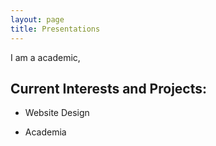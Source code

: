 ```yaml
---
layout: page
title: Presentations
---
```


I am a academic, 

## Current Interests and Projects:

- Website Design

- Academia
